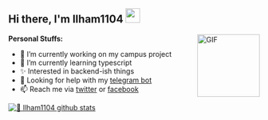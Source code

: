 ## Hi there, I'm Ilham1104 <img src="https://github.com/TheDudeThatCode/TheDudeThatCode/blob/master/Assets/Hi.gif" width="29px">

<img align="right" alt="GIF" height="125px" src="https://i.giphy.com/media/LMt9638dO8dftAjtco/200.webp" />

**Personal Stuffs:**
- 🔭 I’m currently working on my campus project
- 🌱 I’m currently learning typescript
- ✨ Interested in backend-ish things 
- 🤔 Looking for help with my [telegram bot](https://github.com/ilhamsk4/logger-telebot)
- 📫 Reach me via [twitter](https://twitter.com/) or [facebook](https://www.facebook.com/)


[![🦉 Ilham1104 github stats](https://github-readme-stats.vercel.app/api?username=ilhamsk4&show_icons=true&hide_border=true&hide=issues)](https://github.com/ilhamsk4)


